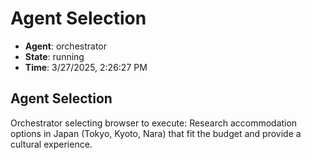 # Agent Selection

- **Agent**: orchestrator
- **State**: running
- **Time**: 3/27/2025, 2:26:27 PM

## Agent Selection

Orchestrator selecting browser to execute: Research accommodation options in Japan (Tokyo, Kyoto, Nara) that fit the budget and provide a cultural experience.

